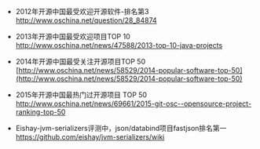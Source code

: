* 2012年开源中国最受欢迎开源软件-排名第3
http://www.oschina.net/question/28_84874
* 2013年开源中国最受欢迎项目TOP 10
http://www.oschina.net/news/47588/2013-top-10-java-projects
* 2014年开源中国最受关注开源项目TOP 50
[http://www.oschina.net/news/58529/2014-popular-software-top-50](http://www.oschina.net/news/58529/2014-popular-software-top-50)
* 2015年开源中国最热门过开源项目 TOP 50
http://www.oschina.net/news/69661/2015-git-osc--opensource-project-ranking-top-50

* Eishay-jvm-serializers评测中，json/databind项目fastjson排名第一
https://github.com/eishay/jvm-serializers/wiki